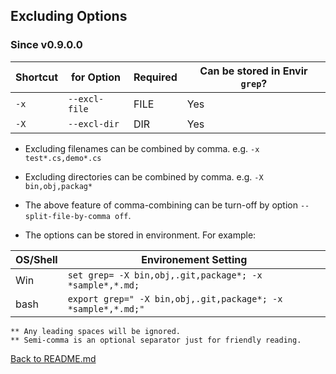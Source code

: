 ## Excluding Options

### Since v0.9.0.0

| Shortcut | for Option         | Required  | Can be stored in Envir ```grep```?
| -------- | ----------         | --------  | ----------------------------------
| ```-x``` | ```--excl-file```  | FILE      | Yes
| ```-X``` | ```--excl-dir```   | DIR       | Yes

* Excluding filenames can be combined by comma. e.g. ```-x test*.cs,demo*.cs```

* Excluding directories can be combined by comma. e.g. ```-X bin,obj,packag*```

* The above feature of comma-combining can be turn-off by option ```--split-file-by-comma off```.

* The options can be stored in environment. For example:

| OS/Shell  | Environement Setting |
| --------  | -------------------- |
| Win       | ```set grep= -X bin,obj,.git,package*; -x *sample*,*.md;``` |
| bash      | ```export grep=" -X bin,obj,.git,package*; -x *sample*,*.md;"``` |


    ** Any leading spaces will be ignored.
    ** Semi-comma is an optional separator just for friendly reading.

[Back to README.md](https://github.com/ck-yung/grep/blob/master/docs/README.md)
